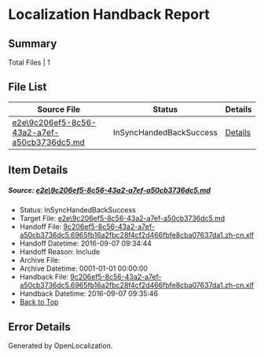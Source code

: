 # <a name='report-top'></a> Localization Handback Report

## Summary
 Total Files | 1

## File List
 Source File | Status | Details 
 ----------- | ------ | ------- 
 [e2e\9c206ef5-8c56-43a2-a7ef-a50cb3736dc5.md](https://github.com/OpenLocalizationTestOrg/ol-test0/blob/bb10cc42bbab6fac0208292b1dc7a125b3fa351f/e2e/9c206ef5-8c56-43a2-a7ef-a50cb3736dc5.md) | InSyncHandedBackSuccess | [Details](#309ffa0eef9a4c1e2977ec1cf801d2fc6b48886c1)

## Item Details
##### <a name='309ffa0eef9a4c1e2977ec1cf801d2fc6b48886c1'></a> Source: [e2e\9c206ef5-8c56-43a2-a7ef-a50cb3736dc5.md](https://github.com/OpenLocalizationTestOrg/ol-test0/blob/bb10cc42bbab6fac0208292b1dc7a125b3fa351f/e2e/9c206ef5-8c56-43a2-a7ef-a50cb3736dc5.md)
* Status: InSyncHandedBackSuccess
* Target File: [e2e\9c206ef5-8c56-43a2-a7ef-a50cb3736dc5.md](https://github.com/OpenLocalizationTestOrg/ol-test0-zhcn/blob/7a2e19caf7d4cb35139a006d79029bf8f5786712/e2e/9c206ef5-8c56-43a2-a7ef-a50cb3736dc5.md)
* Handoff File: [9c206ef5-8c56-43a2-a7ef-a50cb3736dc5.6965fb16a2fbc28f4cf2d466fbfe8cba07637da1.zh-cn.xlf](https://github.com/OpenLocalizationTestOrg/ol-test0-handoff/blob/00bf03cc927332d76ad72f9ff9e01dd07ecf0f8f/ol-handoff/OpenLocalizationTestOrg/ol-test0-zhcn/yuwzho/ht/9c206ef5-8c56-43a2-a7ef-a50cb3736dc5.6965fb16a2fbc28f4cf2d466fbfe8cba07637da1.zh-cn.xlf)
* Handoff Datetime: 2016-09-07 09:34:44
* Handoff Reason: Include
* Archive File: 
* Archive Datetime: 0001-01-01 00:00:00
* Handback File: [9c206ef5-8c56-43a2-a7ef-a50cb3736dc5.6965fb16a2fbc28f4cf2d466fbfe8cba07637da1.zh-cn.xlf](https://github.com/OpenLocalizationTestOrg/ol-test0-handback/blob/e2d88d0420ba112035d0c761294f10835a31f056/ol-handback/OpenLocalizationTestOrg/ol-test0-zhcn/yuwzho/ht/9c206ef5-8c56-43a2-a7ef-a50cb3736dc5.6965fb16a2fbc28f4cf2d466fbfe8cba07637da1.zh-cn.xlf)
* Handback Datetime: 2016-09-07 09:35:46
* [Back to Top](#report-top)


## Error Details

Generated by OpenLocalization.
